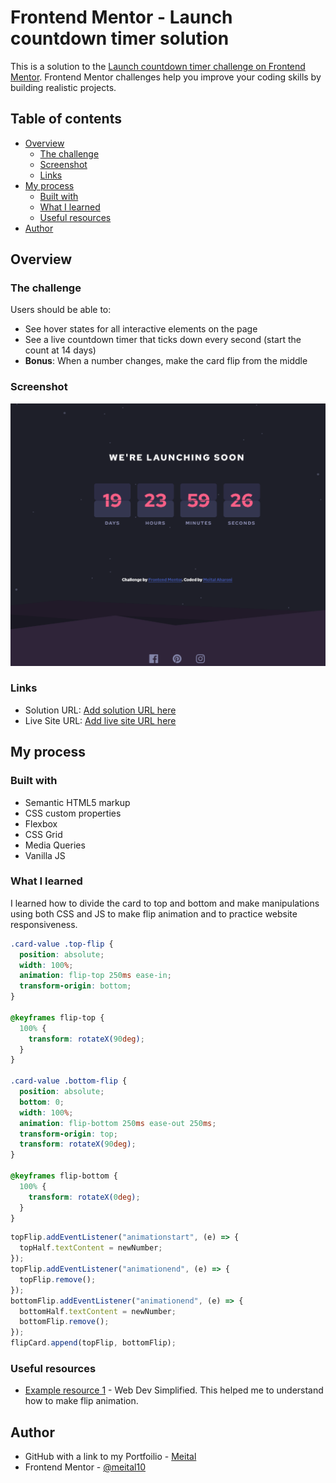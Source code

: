 # Frontend Mentor - Launch countdown timer solution

This is a solution to the [Launch countdown timer challenge on Frontend Mentor](https://www.frontendmentor.io/challenges/launch-countdown-timer-N0XkGfyz-). Frontend Mentor challenges help you improve your coding skills by building realistic projects.

## Table of contents

- [Overview](#overview)
  - [The challenge](#the-challenge)
  - [Screenshot](#screenshot)
  - [Links](#links)
- [My process](#my-process)
  - [Built with](#built-with)
  - [What I learned](#what-i-learned)
  - [Useful resources](#useful-resources)
- [Author](#author)

## Overview

### The challenge

Users should be able to:

- See hover states for all interactive elements on the page
- See a live countdown timer that ticks down every second (start the count at 14 days)
- **Bonus**: When a number changes, make the card flip from the middle

### Screenshot

![](./images/my-screenshot.png)

### Links

- Solution URL: [Add solution URL here](https://github.com/meital10/launch-countdown-timer)
- Live Site URL: [Add live site URL here](https://meital-countdown-timer.netlify.app/)

## My process

### Built with

- Semantic HTML5 markup
- CSS custom properties
- Flexbox
- CSS Grid
- Media Queries
- Vanilla JS

### What I learned

I learned how to divide the card to top and bottom and make manipulations using both CSS and JS to make flip animation and to practice website responsiveness.

```css
.card-value .top-flip {
  position: absolute;
  width: 100%;
  animation: flip-top 250ms ease-in;
  transform-origin: bottom;
}

@keyframes flip-top {
  100% {
    transform: rotateX(90deg);
  }
}

.card-value .bottom-flip {
  position: absolute;
  bottom: 0;
  width: 100%;
  animation: flip-bottom 250ms ease-out 250ms;
  transform-origin: top;
  transform: rotateX(90deg);
}

@keyframes flip-bottom {
  100% {
    transform: rotateX(0deg);
  }
}
```

```js
topFlip.addEventListener("animationstart", (e) => {
  topHalf.textContent = newNumber;
});
topFlip.addEventListener("animationend", (e) => {
  topFlip.remove();
});
bottomFlip.addEventListener("animationend", (e) => {
  bottomHalf.textContent = newNumber;
  bottomFlip.remove();
});
flipCard.append(topFlip, bottomFlip);
```

### Useful resources

- [Example resource 1](https://www.youtube.com/watch?v=p_6IuhmBsfc&list=LL&index=7&t=8s) - Web Dev Simplified. This helped me to understand how to make flip animation.

## Author

- GitHub with a link to my Portfoilio - [Meital](https://github.com/meital10)
- Frontend Mentor - [@meital10](https://www.frontendmentor.io/profile/meital10)
